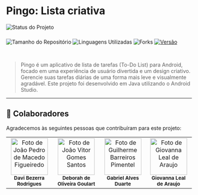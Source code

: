 # Pingo: Lista criativa


![Status do Projeto](https://img.shields.io/badge/status-em%20desenvolvimento-yellow?style=for-the-badge)
###
![Tamanho do Repositório](https://img.shields.io/github/repo-size/Vogi-png/pingo-app?style=for-the-badge)
![Linguagens Utilizadas](https://img.shields.io/github/languages/count/Vogi-png/pingo-app?style=for-the-badge)
![Forks](https://img.shields.io/github/forks/Vogi-png/pingo-app?style=for-the-badge)
[![Versão](https://img.shields.io/badge/Versão-0.0-blue?style=for-the-badge)](https://github.com/Vogi-png/pingo-app/releases)

<br/>



> Pingo é um aplicativo de lista de tarefas (To-Do List) para Android, focado em uma experiência de usuário divertida e um design criativo. Gerencie suas tarefas diárias de uma forma mais leve e visualmente agradável. Este projeto foi desenvolvido em Java utilizando o Android Studio.
---


## 🤝 Colaboradores

Agradecemos às seguintes pessoas que contribuíram para este projeto:

<table>
  <td align="center">
      <img src="https://lh3.googleusercontent.com/pw/AP1GczMSBXcfJvG4esRP6OZIVvWa6NP5eHLVdlTLNj8DrBtsEEFOXCMgGyTHvL1848Gc5ULu60AwZuHpVOUhEjmzgBW-v-h919Fr-vwUf5tE2N6kvDi-z1PpTPcXUbct9J84w2IvxZTC3QFRHR_oet9Nlc1lnA=w464-h420-s-no-gm?authuser=0" width="100px;" alt="Foto de João Pedro de Macedo Figueiredo"/><br>
      <sub>
        <b>Davi Bezerra Rodrigues</b>
      </sub>
    </td>
  <td align="center">
      <img src="https://lh3.googleusercontent.com/pw/AP1GczMbPHT3RdKRhj9wqCCzoY7ASF9x52HJqCwfIbv6Le4f9icX5AYDVlgXdVZBHwK64bLlk9aZPEORznxxoFH0ppi-GvaneAXvdHCsYieEklMsB6ptetBzwu1lCrXSkij1eeuva3ibgyv7qAGOc4ExHmRPhw=w464-h420-s-no-gm?authuser=0" width="100px;" alt="Foto de João Vitor Gomes Santos"/><br>
      <sub>
        <b>Deborah de Oliveira Goulart</b>
      </sub>
    </td>   
  <td align="center">
      <img src="https://lh3.googleusercontent.com/pw/AP1GczOGqHBuS8Cc9j6sq13JpYC6ldxiJnimjzY0xFv4Y8LzTU5FLdMYSB1OTeytlhlV3k3bXGJn8b4bRBaiVbMt4NSN0_v2WwB-BdYOuMNjb3hSrmVVEykxLi9Kk0k7htufdX-I-L75kDzg3BPhA9xM7jcFdw=w464-h420-s-no-gm?authuser=0" width="100px;" alt="Foto de Guilherme Barreiros Pimentel"/><br>
      <sub>
        <b>Gabriel Alves Duarte</b>
      </sub>
    </td>
  <td align="center">
      <img src="https://lh3.googleusercontent.com/pw/AP1GczPwlEEwYRC77F7bec6aZldaelXOu0XENiZSCipTGKNMWXivM-nhMWePGX-JT8QCiAswzcrqsBGv0fw4agh-xPP1SI7sq0Pv-osEkK1tC3acE0BwtYlmgAIzZMWo4kFacYR7liNTE99gzpC2odDNf9LUrg=w464-h420-s-no-gm?authuser=0" width="100px;" alt="Foto de Giovanna Leal de Araujo"/><br>
      <sub>
        <b>Giovanna Leal de Araujo</b>
      </sub>
    </td>
    
</table>

</table>
